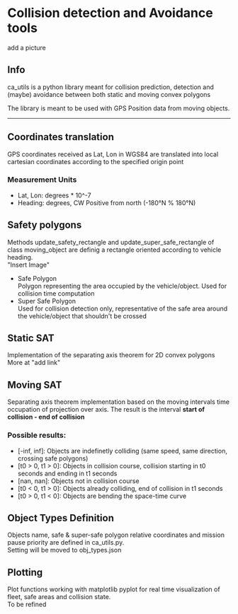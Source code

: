 # **Collision detection and Avoidance tools**
add a picture
## __Info__
ca_utils is a python library meant for collision prediction, detection and (maybe) avoidance between both static and moving convex polygons

The library is meant to be used with GPS Position data from moving objects.

---

## Coordinates translation
GPS coordinates received as Lat, Lon in WGS84 are translated into local cartesian coordinates according to the specified origin point 
### Measurement Units
- Lat, Lon: degrees * 10^-7
- Heading: degrees, CW Positive from north (-180°N % 180°N)


## Safety polygons
Methods update_safety_rectangle and update_super_safe_rectangle of class moving_object are definig a rectangle oriented according to vehicle heading.  
"Insert Image"
- Safe Polygon  
Polygon representing the area occupied by the vehicle/object. Used for collision time computation
- Super Safe Polygon  
Used for collision detection only, representative of the safe area around the vehicle/object that shouldn't be crossed
## Static SAT
Implementation of the separating axis theorem for 2D convex polygons  
More at "add link"
## Moving SAT
Separating axis theorem implementation based on the moving intervals time occupation of projection over axis. 
The result is the interval __start of collision - end of collision__
### Possible results:
- [-inf, inf]: Objects are indefinetly colliding (same speed, same direction, crossing safe polygons)
- [t0 > 0, t1 > 0]: Objects in collision course, collision starting in t0 seconds and ending in t1 seconds
- [nan, nan]: Objects not in collision course
- [t0 < 0, t1 > 0]: Objects already colliding, end of collision in t1 seconds
- [t0 > 0, t1 < 0]: Objects are bending the space-time curve

## Object Types Definition
Objects name, safe & super-safe polygon relative coordinates and mission pause priority are defined in ca_utils.py.  
Setting will be moved to obj_types.json
## Plotting
Plot functions working with matplotlib pyplot for real time visualization of fleet, safe areas and collision state.  
To be refined
